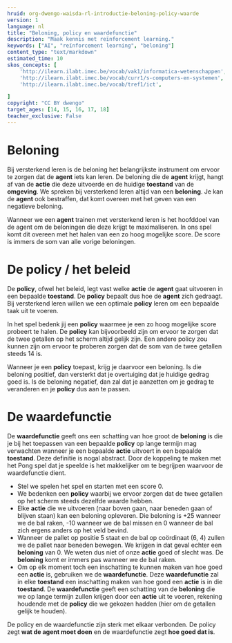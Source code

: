 ```yaml
---
hruid: org-dwengo-waisda-rl-introductie-beloning-policy-waarde
version: 1
language: nl
title: "Beloning, policy en waardefunctie"
description: "Maak kennis met reïnforcement learning."
keywords: ["AI", "reïnforcement learning", "beloning"]
content_type: "text/markdown"
estimated_time: 10
skos_concepts: [
    'http://ilearn.ilabt.imec.be/vocab/vak1/informatica-wetenschappen', 
    'http://ilearn.ilabt.imec.be/vocab/curr1/s-computers-en-systemen',
    'http://ilearn.ilabt.imec.be/vocab/tref1/ict',

]
copyright: "CC BY dwengo"
target_ages: [14, 15, 16, 17, 18]
teacher_exclusive: False
---
```


# Beloning

Bij versterkend leren is de beloning het belangrijkste instrument om ervoor te zorgen dat de **agent** iets kan leren. De beloning die de **agent** krijgt, hangt af van de **actie** die deze uitvoerde en de huidige **toestand** van de **omgeving**. We spreken bij versterkend leren altijd van een **beloning**. Je kan de **agent** ook bestraffen, dat komt overeen met het geven van een negatieve beloning.

Wanneer we een **agent** trainen met versterkend leren is het hoofddoel van de agent om de beloningen die deze krijgt te maximaliseren. In ons spel komt dit overeen met het halen van een zo hoog mogelijke score. De score is immers de som van alle vorige beloningen.

# De policy / het beleid

De **policy**, ofwel het beleid, legt vast welke **actie** de **agent** gaat uitvoeren in een bepaalde **toestand**. De **policy** bepaalt dus hoe de **agent** zich gedraagt. Bij versterkend leren willen we een optimale **policy** leren om een bepaalde taak uit te voeren. 

In het spel bedenk jij een **policy** waarmee je een zo hoog mogelijke score probeert te halen. De **policy** kan bijvoorbeeld zijn om ervoor te zorgen dat de twee getallen op het scherm altijd gelijk zijn. Een andere policy zou kunnen zijn om ervoor te proberen zorgen dat de som van de twee getallen steeds 14 is. 

Wanneer je een **policy** toepast, krijg je daarvoor een beloning. Is die beloning positief, dan versterkt dat je overtuiging dat je huidige gedrag goed is. Is de beloning negatief, dan zal dat je aanzetten om je gedrag te veranderen en je **policy** dus aan te passen.

# De waardefunctie

De **waardefunctie** geeft ons een schatting van hoe groot de **beloning** is die je bij het toepassen van een bepaalde **policy** op lange termijn mag verwachten wanneer je een bepaalde **actie** uitvoert in een bepaalde **toestand**. Deze definitie is nogal abstract. Door de koppeling te maken met het Pong spel dat je speelde is het makkelijker om te begrijpen waarvoor de waardefunctie dient.

- Stel we spelen het spel en starten met een score 0.
- We bedenken een **policy** waarbij we ervoor zorgen dat de twee getallen op het scherm steeds dezelfde waarde hebben.
- Elke **actie** die we uitvoeren (naar boven gaan, naar beneden gaan of blijven staan) kan een beloning opleveren. Die beloning is +25 wanneer we de bal raken, -10 wanneer we de bal missen en 0 wanneer de bal zich ergens anders op het veld bevind. 
- Wanneer de pallet op positie 5 staat en de bal op coördinaat (6, 4) zullen we de pallet naar beneden bewegen. We krijgen in dat geval echter een **beloning** van 0. We weten dus niet of onze **actie** goed of slecht was. De **beloning** komt er immers pas wanneer we de bal raken.
- Om op elk moment toch een inschatting te kunnen maken van hoe goed een **actie** is, gebruiken we de **waardefunctie**. Deze **waardefunctie** zal in elke **toestand** een inschatting maken van hoe goed een **actie** is in die **toestand**. De **waardefunctie** geeft een schatting van de **beloning** die we op lange termijn zullen krijgen door een **actie** uit te voeren, rekening houdende met de **policy** die we gekozen hadden (hier om de getallen gelijk te houden).

De policy en de waardefunctie zijn sterk met elkaar verbonden. De policy zegt **wat de agent moet doen** en de waardefunctie zegt **hoe goed dat is**.
